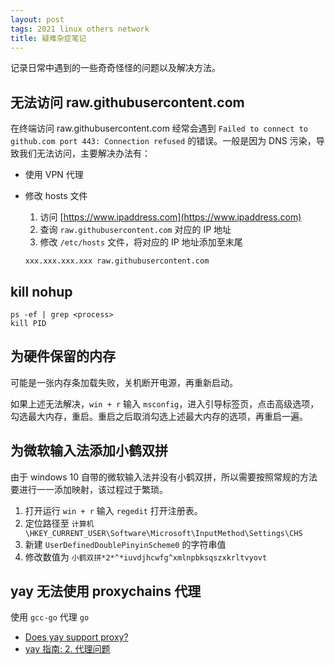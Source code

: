 ```yaml
---
layout: post
tags: 2021 linux others network
title: 疑难杂症笔记
---
```


记录日常中遇到的一些奇奇怪怪的问题以及解决方法。

## 无法访问 raw.githubusercontent.com

在终端访问 raw.githubusercontent.com 经常会遇到 `Failed to connect to github.com port 443: Connection refused` 的错误。一般是因为 DNS 污染，导致我们无法访问，主要解决办法有：

- 使用 VPN 代理
- 修改 hosts 文件

  1. 访问 [https://www.ipaddress.com](https://www.ipaddress.com)
  2. 查询 `raw.githubusercontent.com` 对应的 IP 地址
  3. 修改 `/etc/hosts` 文件，将对应的 IP 地址添加至末尾

  ```shell
  xxx.xxx.xxx.xxx raw.githubusercontent.com
  ```

## kill nohup

```shell
ps -ef | grep <process>
kill PID
```

## 为硬件保留的内存

可能是一张内存条加载失败，关机断开电源，再重新启动。

如果上述无法解决，`win + r` 输入 `msconfig`，进入引导标签页，点击高级选项，勾选最大内存，重启。重启之后取消勾选上述最大内存的选项，再重启一遍。

## 为微软输入法添加小鹤双拼

由于 windows 10 自带的微软输入法并没有小鹤双拼，所以需要按照常规的方法要进行一一添加映射，该过程过于繁琐。

1. 打开运行 `win + r` 输入 `regedit` 打开注册表。
2. 定位路径至 `计算机\HKEY_CURRENT_USER\Software\Microsoft\InputMethod\Settings\CHS`
3. 新建 `UserDefinedDoublePinyinScheme0` 的字符串值
4. 修改数值为 `小鹤双拼*2*^*iuvdjhcwfg^xmlnpbksqszxkrltvyovt`

## yay 无法使用 proxychains 代理

使用 `gcc-go` 代理 `go`

- [Does yay support proxy?](https://github.com/Jguer/yay/issues/951)
- [yay 指南: 2. 代理问题](https://suiahae.me/yay-s-guide-No-2-proxy-issues/)
